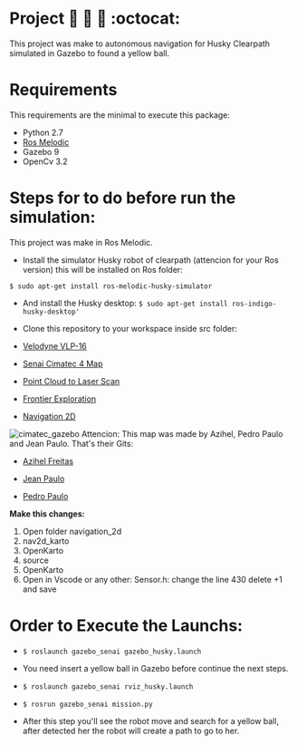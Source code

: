 # **Project** :robot: :wolf: :dart: :octocat:

This project was make to autonomous navigation for Husky Clearpath simulated in Gazebo to found a yellow ball.



# **Requirements**
This requirements are the minimal to execute this package:

* Python 2.7
* [Ros Melodic](http://wiki.ros.org/melodic/Installation)
* Gazebo 9
* OpenCv 3.2









# **Steps for to do before run the simulation:**

This project was make in Ros Melodic.

* Install the simulator Husky robot of clearpath (attencion for your Ros 
version) this will be installed on Ros folder:

`$ sudo apt-get install ros-melodic-husky-simulator` 

* And install the Husky desktop:  `$ sudo apt-get install ros-indigo-husky-desktop'`

* Clone this repository to your workspace inside src folder: 

* [Velodyne VLP-16](https://bitbucket.org/DataspeedInc/velodyne_simulator.git)

* [Senai Cimatec 4 Map](https://github.com/Brazilian-Institute-of-Robotics/bir.cimatec4_map.git)

* [Point Cloud to Laser Scan](https://github.com/ros-perception/pointcloud_to_laserscan.git)

* [Frontier Exploration](https://github.com/paulbovbel/frontier_exploration.git)

* [Navigation 2D](https://github.com/skasperski/navigation_2d.git)

![cimatec_gazebo](https://user-images.githubusercontent.com/30941796/73447951-95e3f780-433e-11ea-8082-63e399cf9e94.png)
Attencion: This map was made by Azihel, Pedro Paulo and Jean Paulo.
That's their Gits:

* [Azihel Freitas](https://github.com/azihell)

* [Jean Paulo](https://github.com/jeanps95)

* [Pedro Paulo](https://github.com/PPVTecchio)


**Make this changes:**

<ol>
  <li> Open folder navigation_2d </li> 
  <li>nav2d_karto </li> 
  <li>OpenKarto </li> 
  <li>source </li> 
  <li>OpenKarto</li> 
  <li> Open in Vscode or any other: Sensor.h: change the line 430 delete +1 and save </li>
</ol>


# **Order to Execute the Launchs:**

* `$ roslaunch gazebo_senai gazebo_husky.launch`

* You need insert a yellow ball in Gazebo before continue the next steps.


* `$ roslaunch gazebo_senai rviz_husky.launch`


* `$ rosrun gazebo_senai mission.py`

* After this step you'll see the robot move and search for a yellow ball, after detected her the robot will create a path to go to her.

